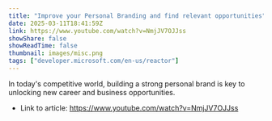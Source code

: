 ```yaml
---
title: "Improve your Personal Branding and find relevant opportunities"
date: 2025-03-11T18:41:59Z
link: https://www.youtube.com/watch?v=NmjJV7OJJss
showShare: false
showReadTime: false
thumbnail: images/misc.png
tags: ["developer.microsoft.com/en-us/reactor"]
---
```

In today's competitive world, building a strong personal brand is key to unlocking new career and business opportunities.

- Link to article: https://www.youtube.com/watch?v=NmjJV7OJJss